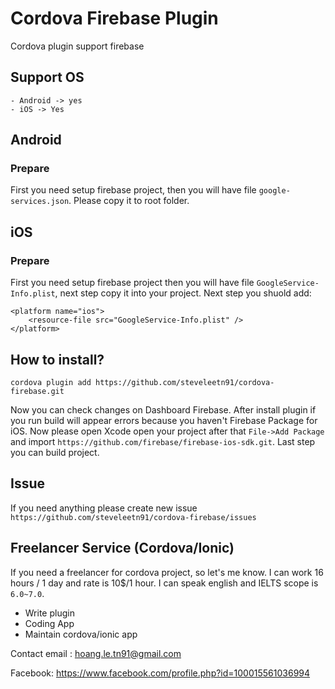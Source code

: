 # Cordova Firebase Plugin
Cordova plugin support firebase 
## Support OS
    - Android -> yes
    - iOS -> Yes
## Android 

### Prepare 

First you need setup firebase project, then you will have file `google-services.json`. Please copy it to root folder.

## iOS 

### Prepare 

First you need setup firebase project then you will have file `GoogleService-Info.plist`, next step copy it into your project. Next step 
you shuold add:

    <platform name="ios">
        <resource-file src="GoogleService-Info.plist" />
    </platform>

## How to install? 

    cordova plugin add https://github.com/steveleetn91/cordova-firebase.git

Now you can check changes on Dashboard Firebase. After install plugin if you run build will appear errors because you haven't Firebase Package for iOS.
Now please open Xcode open your project after that `File->Add Package` and import `https://github.com/firebase/firebase-ios-sdk.git`. Last step you can build project.

## Issue 

If you need anything please create new issue `https://github.com/steveleetn91/cordova-firebase/issues`

## Freelancer Service (Cordova/Ionic)

If you need a freelancer for cordova project, so let's me know. I can work 16 hours / 1 day and rate is 10$/1 hour. I can speak english and IELTS scope is `6.0~7.0`.

 - Write plugin 
 - Coding App 
 - Maintain cordova/ionic app 

Contact email : hoang.le.tn91@gmail.com

Facebook: https://www.facebook.com/profile.php?id=100015561036994